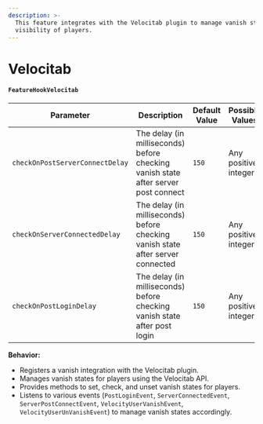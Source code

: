 ```yaml
---
description: >-
  This feature integrates with the Velocitab plugin to manage vanish states and
  visibility of players.
---
```


# Velocitab

#### `FeatureHookVelocitab`

| Parameter                       | Description                                                                        | Default Value | Possible Values      |
| ------------------------------- | ---------------------------------------------------------------------------------- | ------------- | -------------------- |
| `checkOnPostServerConnectDelay` | The delay (in milliseconds) before checking vanish state after server post connect | `150`         | Any positive integer |
| `checkOnServerConnectedDelay`   | The delay (in milliseconds) before checking vanish state after server connected    | `150`         | Any positive integer |
| `checkOnPostLoginDelay`         | The delay (in milliseconds) before checking vanish state after post login          | `150`         | Any positive integer |

**Behavior:**

* Registers a vanish integration with the Velocitab plugin.
* Manages vanish states for players using the Velocitab API.
* Provides methods to set, check, and unset vanish states for players.
* Listens to various events (`PostLoginEvent`, `ServerConnectedEvent`, `ServerPostConnectEvent`, `VelocityUserVanishEvent`, `VelocityUserUnVanishEvent`) to manage vanish states accordingly.
